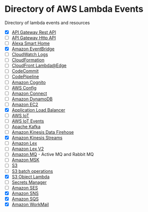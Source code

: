 # Directory of AWS Lambda Events

Directory of lambda events and resources

- [x] [API Gateway Rest API](./api-rest.md)
- [ ] [API Gateway Http API](./api-http-api.md)
- [ ] [Alexa Smart Home](./alex-smart-home.md)
- [X] [Amazon EventBridge](./event-bridge.md)
- [ ] [CloudWatch Logs](./cloudwatch-logs.md)
- [ ] [CloudFormation](./cloudformation.md)
- [ ] [CloudFront Lambda@Edge](./cloudfront-lambda-edge.md)
- [ ] [CodeCommit](./code-commit.md)
- [ ] [CodePipeline](./code-pipeline.md)
- [ ] [Amazon Cognito](./cognito.md)
- [ ] [AWS Config](./config.md)
- [ ] [Amazon Connect](./connect.md)
- [ ] [Amazon DynamoDB](./dynamodb.md)
- [ ] [Amazon EC2](./ec2.md)
- [X] [Application Load Balancer](./alb.md)
- [ ] [AWS IoT](./iot.md)
- [ ] [AWS IoT Events](./iot-events.md)
- [ ] [Apache Kafka](./apache-kafka.md)
- [ ] [Amazon Kinesis Data Firehose](./kinesis-firehose.md)
- [X] [Amazon Kinesis Streams](./kinesis-streams.md)
- [ ] [Amazon Lex](./lex.md)
- [ ] [Amazon Lex V2](./lex-v2.md)
- [ ] [Amazon MQ](./mq.md) - Active MQ and Rabbit MQ
- [ ] [Amazon MSK](./amazon-msk.md)
- [ ] [S3](./s3.md)
- [ ] [S3 batch operations](./s3-batch.md)
- [X] [S3 Object Lambda](./s3-object-lambda.md)
- [ ] [Secrets Manager](./secrets-manager.md)
- [ ] [Amazon SES](./ses.md)
- [X] [Amazon SNS](./sns.md)
- [X] [Amazon SQS](./sqs.md)
- [X] [Amazon WorkMail](./work-mail.md)
